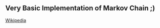 ## Very Basic Implementation of Markov Chain ;)

[Wikipedia](https://en.wikipedia.org/wiki/Markov_chain)
